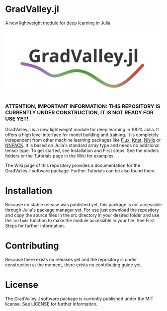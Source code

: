 # GradValley.jl
A new lightweight module for deep learning in Julia

![My Image](logo.png)

### ATTENTION, IMPORTANT INFORMATION: THIS REPOSITORY IS CURRENTLY UNDER CONSTRUCTION, IT IS NOT READY FOR USE YET!

GradValley.jl is a new lightweight module for deep learning in 100% Julia. It offers a high level interface for model building and training. It is completely independent from other machine learning packages like [Flux](https://github.com/FluxML/Flux.jl), [Knet](https://github.com/denizyuret/Knet.jl), [NNlib](https://github.com/FluxML/NNlib.jl) or [NNPACK](https://github.com/Maratyszcza/NNPACK). It is based on Julia's standard array type and needs no additional tensor type. To get started, see Installation and First steps. See the models folders or the Tutorials page in the Wiki for examples.

The Wiki page of this repository provides a documentation for the GradValley.jl software package. Further Tutorials can be also found there.

# Installation
Because no stable release was published yet, this package is not accessible through Julia's package manager yet. For use just download the repository and copy the source files in the src directory in your desired folder and use the ```include``` function to make the module accessible in your file. See First Steps for further information.

# Contributing
Because there exists no releases yet and the repository is under construction at the moment, there exists no contributing guide yet.

# License
The GradValley.jl software package is currently published under the MIT license. See LICENSE for further information.
